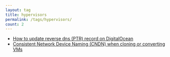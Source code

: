 ```yaml
---
layout: tag
title: hypervisors
permalink: /tags/hypervisors/
count: 2
---
```


- [How to update reverse dns (PTR) record on DigitalOcean](https://www.piotrkowalski.info/blog/devops/how-to-update-reverse-dns-ptr-on-digitalocean/)
- [Consistent Network Device Naming (CNDN) when cloning or converting VMs](https://www.piotrkowalski.info/blog/devops/consistent-network-interface-names/)
